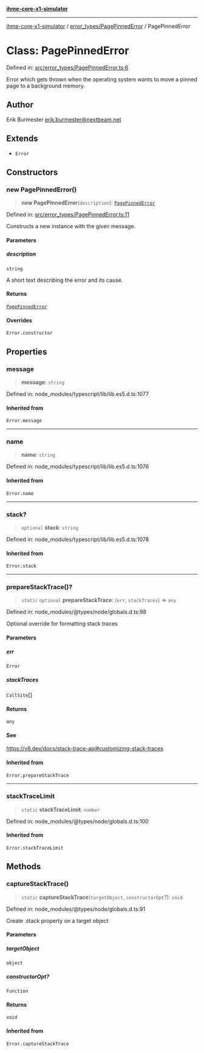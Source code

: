[**ihme-core-x1-simulator**](../../../README.md)

***

[ihme-core-x1-simulator](../../../modules.md) / [error\_types/PagePinnedError](../README.md) / PagePinnedError

# Class: PagePinnedError

Defined in: [src/error\_types/PagePinnedError.ts:6](https://github.com/ProgrammIt/CPU-Simulator/blob/96764be0553f95d688bfe5600c9ae9aea8701845/src/error_types/PagePinnedError.ts#L6)

Error which gets thrown when the operating system wants to move a pinned page
to a background memory.

## Author

Erik Burmester <erik.burmester@nextbeam.net>

## Extends

- `Error`

## Constructors

### new PagePinnedError()

> **new PagePinnedError**(`description`): [`PagePinnedError`](PagePinnedError.md)

Defined in: [src/error\_types/PagePinnedError.ts:11](https://github.com/ProgrammIt/CPU-Simulator/blob/96764be0553f95d688bfe5600c9ae9aea8701845/src/error_types/PagePinnedError.ts#L11)

Constructs a new instance with the given message.

#### Parameters

##### description

`string`

A short text describing the error and its cause.

#### Returns

[`PagePinnedError`](PagePinnedError.md)

#### Overrides

`Error.constructor`

## Properties

### message

> **message**: `string`

Defined in: node\_modules/typescript/lib/lib.es5.d.ts:1077

#### Inherited from

`Error.message`

***

### name

> **name**: `string`

Defined in: node\_modules/typescript/lib/lib.es5.d.ts:1076

#### Inherited from

`Error.name`

***

### stack?

> `optional` **stack**: `string`

Defined in: node\_modules/typescript/lib/lib.es5.d.ts:1078

#### Inherited from

`Error.stack`

***

### prepareStackTrace()?

> `static` `optional` **prepareStackTrace**: (`err`, `stackTraces`) => `any`

Defined in: node\_modules/@types/node/globals.d.ts:98

Optional override for formatting stack traces

#### Parameters

##### err

`Error`

##### stackTraces

`CallSite`[]

#### Returns

`any`

#### See

https://v8.dev/docs/stack-trace-api#customizing-stack-traces

#### Inherited from

`Error.prepareStackTrace`

***

### stackTraceLimit

> `static` **stackTraceLimit**: `number`

Defined in: node\_modules/@types/node/globals.d.ts:100

#### Inherited from

`Error.stackTraceLimit`

## Methods

### captureStackTrace()

> `static` **captureStackTrace**(`targetObject`, `constructorOpt`?): `void`

Defined in: node\_modules/@types/node/globals.d.ts:91

Create .stack property on a target object

#### Parameters

##### targetObject

`object`

##### constructorOpt?

`Function`

#### Returns

`void`

#### Inherited from

`Error.captureStackTrace`
